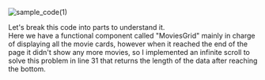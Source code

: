 ![sample_code(1)](https://user-images.githubusercontent.com/85640313/154518681-2869352b-72ab-424d-8d91-9857471e6eb8.png)

Let's break this code into parts to understand it. <br>
Here we have a functional component called "MoviesGrid" mainly in charge of displaying all the movie cards, however when it reached the end of the page it didn't show any more movies, so I implemented an infinite scroll to solve this problem in line 31 that returns the length of the data after reaching the bottom. 
